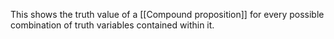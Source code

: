This shows the truth value of a [[Compound proposition]] for every possible combination of truth variables contained within it. 